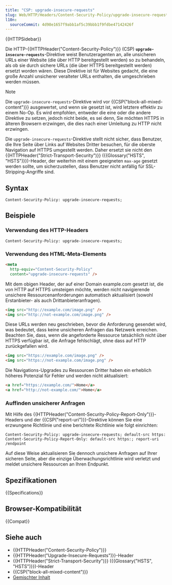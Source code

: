 ```yaml
---
title: "CSP: upgrade-insecure-requests"
slug: Web/HTTP/Headers/Content-Security-Policy/upgrade-insecure-requests
l10n:
  sourceCommit: 4d98e1657f9abb1af5c39bbb1f9fdbe47142426f
---
```


{{HTTPSidebar}}

Die HTTP-{{HTTPHeader("Content-Security-Policy")}} (CSP)
**`upgrade-insecure-requests`**-Direktive weist Benutzeragenten an, alle unsicheren URLs einer Website (die über HTTP bereitgestellt werden) so zu behandeln, als ob sie durch sichere URLs (die über HTTPS bereitgestellt werden) ersetzt worden wären. Diese Direktive ist für Websites gedacht, die eine große Anzahl unsicherer veralteter URLs enthalten, die umgeschrieben werden müssen.

> [!NOTE]
> Die `upgrade-insecure-requests`-Direktive wird vor
> {{CSP("block-all-mixed-content")}} ausgewertet, und wenn sie gesetzt ist, wird letztere effektiv zu einem
> No-Op. Es wird empfohlen, entweder die eine oder die andere Direktive zu setzen, jedoch nicht beide, es sei denn, Sie möchten HTTPS in älteren Browsern erzwingen, die dies nach einer Umleitung zu HTTP nicht erzwingen.

Die `upgrade-insecure-requests`-Direktive stellt nicht sicher, dass Benutzer, die Ihre Seite über Links auf Websites Dritter besuchen, für die oberste Navigation auf HTTPS umgestellt werden. Daher ersetzt sie nicht den
{{HTTPHeader("Strict-Transport-Security")}} ({{Glossary("HSTS", "HSTS")}})-Header, der weiterhin mit einem geeigneten `max-age` gesetzt werden sollte, um sicherzustellen, dass Benutzer nicht anfällig für SSL-Stripping-Angriffe sind.

## Syntax

```http
Content-Security-Policy: upgrade-insecure-requests;
```

## Beispiele

### Verwendung des HTTP-Headers

```http
Content-Security-Policy: upgrade-insecure-requests;
```

### Verwendung des HTML-Meta-Elements

```html
<meta
  http-equiv="Content-Security-Policy"
  content="upgrade-insecure-requests" />
```

Mit dem obigen Header, der auf einer Domain example.com gesetzt ist, die von HTTP auf HTTPS umsteigen möchte, werden nicht navigierende unsichere Ressourcenanforderungen automatisch aktualisiert (sowohl Erstanbieter- als auch Drittanbieteranfragen).

```html
<img src="http://example.com/image.png" />
<img src="http://not-example.com/image.png" />
```

Diese URLs werden neu geschrieben, bevor die Anforderung gesendet wird, was bedeutet, dass keine unsicheren Anfragen das Netzwerk erreichen. Beachten Sie, dass, wenn die angeforderte Ressource tatsächlich nicht über HTTPS verfügbar ist, die Anfrage fehlschlägt, ohne dass auf HTTP zurückgefallen wird.

```html
<img src="https://example.com/image.png" />
<img src="https://not-example.com/image.png" />
```

Die Navigations-Upgrades zu Ressourcen Dritter haben ein erheblich höheres Potenzial für Fehler und werden nicht aktualisiert:

```html
<a href="https://example.com/">Home</a>
<a href="http://not-example.com/">Home</a>
```

### Auffinden unsicherer Anfragen

Mit Hilfe des {{HTTPHeader("Content-Security-Policy-Report-Only")}}-Headers und der {{CSP("report-uri")}}-Direktive können Sie eine erzwungene Richtlinie und eine berichtete Richtlinie wie folgt einrichten:

```http
Content-Security-Policy: upgrade-insecure-requests; default-src https:
Content-Security-Policy-Report-Only: default-src https:; report-uri /endpoint
```

Auf diese Weise aktualisieren Sie dennoch unsichere Anfragen auf Ihrer sicheren Seite, aber die einzige Überwachungsrichtlinie wird verletzt und meldet unsichere Ressourcen an Ihren Endpunkt.

## Spezifikationen

{{Specifications}}

## Browser-Kompatibilität

{{Compat}}

## Siehe auch

- {{HTTPHeader("Content-Security-Policy")}}
- {{HTTPHeader("Upgrade-Insecure-Requests")}}-Header
- {{HTTPHeader("Strict-Transport-Security")}} ({{Glossary("HSTS", "HSTS")}})-Header
- {{CSP("block-all-mixed-content")}}
- [Gemischter Inhalt](/de/docs/Web/Security/Mixed_content)
